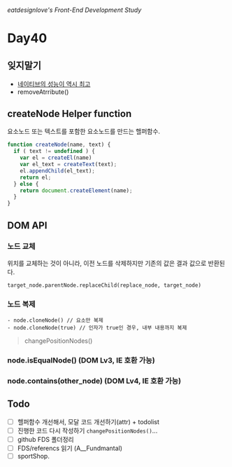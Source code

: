 ###### eatdesignlove's Front-End Development Study

# Day40

## 잊지말기
- [네이티브의 성능이 역시 최고](http://www.stefankrause.net/js-frameworks-benchmark2/webdriver-java/table.html?utm_source=javascriptweekly&utm_medium=email)
- removeAtrribute()

## createNode Helper function 

요소노드 또는 텍스트를 포함한 요소노드를 만드는 핼퍼함수.

```js
function createNode(name, text) {
  if ( text != undefined ) {
    var el = createEl(name)
    var el_text = createText(text);
    el.appendChild(el_text);
    return el;
  } else {
    return document.createElement(name);
  }
}
```

## DOM API

### 노드 교체

위치를 교체하는 것이 아니라, 이전 노드를 삭제하지만 기존의 값은 결과 값으로 반환된다.

```
target_node.parentNode.replaceChild(replace_node, target_node)
```

### 노드 복제

```
- node.cloneNode() // 요소만 복제
- node.cloneNode(true) // 인자가 true인 경우, 내부 내용까지 복제
```

> changePositionNodes()

### node.isEqualNode() (DOM Lv3, IE 호환 가능)

### node.contains(other_node) (DOM Lv4, IE 호환 가능)


## Todo
- [ ] 핼퍼함수 개선해서, 모달 코드 개선하기(attr) + todolist
- [ ] 진행한 코드 다시 작성하기 `changePositionNodes()`...
- [ ] github FDS 폴더정리
- [ ] FDS/referencs 읽기 (A__Fundmantal)
- [ ] sportShop.

